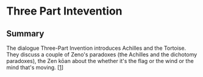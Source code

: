 # Three Part Intevention


## Summary
The dialogue Three-Part Invention introduces Achilles and the Tortoise. They discuss a couple of Zeno's paradoxes (the Achilles and the dichotomy paradoxes), the Zen kōan about the whether it's the flag or the wind or the mind that's moving. [[1](https://cs.lmu.edu/~ray/notes/geb/)]